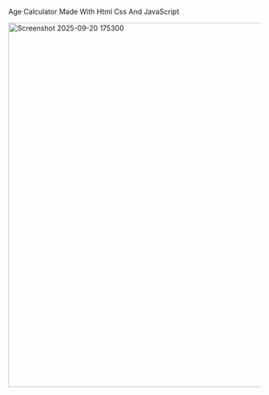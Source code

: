 Age Calculator Made With Html Css And JavaScript


<img width="990" height="726" alt="Screenshot 2025-09-20 175300" src="https://github.com/user-attachments/assets/986a3aa5-0725-4880-8b8b-918626e23ec3">
